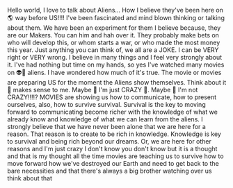 Hello world, I love to talk about Aliens... How I believe they've been here on 🌎 way before US!!!! I've been fascinated and mind blown thinking or talking about them. We have been an experiment for them I believe because, they are our Makers. 
You can him and hah over it. They probably make bets on who will develop this, or whom starts a war, or who made the most money this year. Just anything you can think of, we all are a JOKE. I can be VERY right or VERY wrong. I believe in many things and I feel very strongly about it. I've had nothing but time on my hands, so yes I've watched many movies on 👽👾 aliens. I have wondered how much of it's true. The movie or movies are preparing US for the moment the Aliens show themselves. Think about it 🧐 makes sense to me. Maybe 🤔 I'm just CRAZY 🤣. Maybe 🤔 I'm not CRAZY!!!!? MOVIES are showing us how to communicate, how to present ourselves, also, how to survive survival. Survival is the key to moving forward to communicating become richer with the knowledge of what we already know and knowledge of what we can learn from the aliens. I strongly believe that we have never been alone that we are here for a reason. That reason is to create to be rich in knowledge. Knowledge is key to survival and being rich beyond our dreams. Or, we are here for other reasons and I'm just crazy I don't know you don't know but it is a thought and that is my thought all the time movies are teaching us to survive how to move forward how we've destroyed our Earth and need to get back to the bare necessities and that there's always a big brother watching over us think about that 
